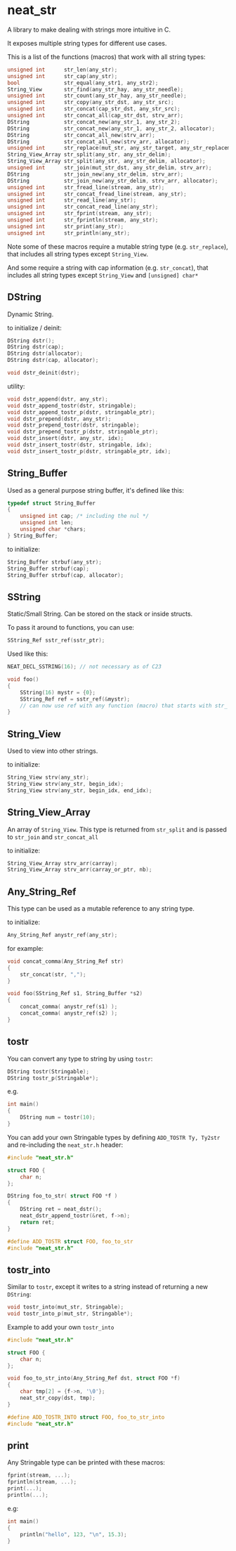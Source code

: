 # neat_str
A library to make dealing with strings more intuitive in C.

It exposes multiple string types for different use cases.

This is a list of the functions (macros) that work with all string types:
```C
unsigned int      str_len(any_str);
unsigned int      str_cap(any_str);
bool              str_equal(any_str1, any_str2);
String_View       str_find(any_str_hay, any_str_needle);
unsigned int      str_count(any_str_hay, any_str_needle);
unsigned int      str_copy(any_str_dst, any_str_src);
unsigned int      str_concat(cap_str_dst, any_str_src);
unsigned int      str_concat_all(cap_str_dst, strv_arr);
DString           str_concat_new(any_str_1, any_str_2);
DString           str_concat_new(any_str_1, any_str_2, allocator);
DString           str_concat_all_new(strv_arr);
DString           str_concat_all_new(strv_arr, allocator);
unsigned int      str_replace(mut_str, any_str_target, any_str_replacement);
String_View_Array str_split(any_str, any_str_delim);
String_View_Array str_split(any_str, any_str_delim, allocator);
unsigned int      str_join(mut_str_dst, any_str_delim, strv_arr);
DString           str_join_new(any_str_delim, strv_arr);
DString           str_join_new(any_str_delim, strv_arr, allocator);
unsigned int      str_fread_line(stream, any_str);
unsigned int      str_concat_fread_line(stream, any_str);
unsigned int      str_read_line(any_str);
unsigned int      str_concat_read_line(any_str);
unsigned int      str_fprint(stream, any_str);
unsigned int      str_fprintln(stream, any_str);
unsigned int      str_print(any_str);
unsigned int      str_println(any_str);
```
Note some of these macros require a mutable string type (e.g. `str_replace`), that includes all string types except `String_View`.

And some require a string with cap information (e.g. `str_concat`), that includes all string types except `String_View` and `[unsigned] char*`

## DString

Dynamic String.

to initialize / deinit:
```C
DString dstr();
DString dstr(cap);
DString dstr(allocator);
DString dstr(cap, allocator);

void dstr_deinit(dstr);
```
utility:
```C
void dstr_append(dstr, any_str);
void dstr_append_tostr(dstr, stringable);
void dstr_append_tostr_p(dstr, stringable_ptr);
void dstr_prepend(dstr, any_str);
void dstr_prepend_tostr(dstr, stringable);
void dstr_prepend_tostr_p(dstr, stringable_ptr);
void dstr_insert(dstr, any_str, idx);
void dstr_insert_tostr(dstr, stringable, idx);
void dstr_insert_tostr_p(dstr, stringable_ptr, idx);
```

## String_Buffer

Used as a general purpose string buffer, it's defined like this:
```C
typedef struct String_Buffer
{
    unsigned int cap; /* including the nul */
    unsigned int len;
    unsigned char *chars;
} String_Buffer;
```
to initialize:
```C
String_Buffer strbuf(any_str);
String_Buffer strbuf(cap);
String_Buffer strbuf(cap, allocator);
```
## SString

Static/Small String. Can be stored on the stack or inside structs.

To pass it around to functions, you can use:
```C
SString_Ref sstr_ref(sstr_ptr);
```

Used like this:
```C
NEAT_DECL_SSTRING(16); // not necessary as of C23

void foo()
{
    SString(16) mystr = {0};
    SString_Ref ref = sstr_ref(&mystr);
    // can now use ref with any function (macro) that starts with str_
}
```

## String_View

Used to view into other strings.

to initialize:
```C
String_View strv(any_str);
String_View strv(any_str, begin_idx);
String_View strv(any_str, begin_idx, end_idx);
```

## String_View_Array

An array of `String_View`. This type is returned from `str_split` and is passed to `str_join` and `str_concat_all`

to initialize:
```C
String_View_Array strv_arr(carray);
String_View_Array strv_arr(carray_or_ptr, nb);
```

## Any_String_Ref

This type can be used as a mutable reference to any string type.

to initialize:
```C
Any_String_Ref anystr_ref(any_str);
```

for example:
```C
void concat_comma(Any_String_Ref str)
{
    str_concat(str, ",");
}

void foo(SString_Ref s1, String_Buffer *s2)
{
    concat_comma( anystr_ref(s1) );
    concat_comma( anystr_ref(s2) );
}
```

## tostr

You can convert any type to string by using `tostr`:

```C
DString tostr(Stringable);
DString tostr_p(Stringable*);
```
e.g.
```C
int main()
{
    DString num = tostr(10);
}
```

You can add your own Stringable types by defining `ADD_TOSTR Ty, Ty2str` and re-including the `neat_str.h` header:
```C
#include "neat_str.h"

struct FOO {
    char n;
};

DString foo_to_str( struct FOO *f )
{
    DString ret = neat_dstr();
    neat_dstr_append_tostr(&ret, f->n);
    return ret;
}

#define ADD_TOSTR struct FOO, foo_to_str
#include "neat_str.h"
```

## tostr_into

Similar to `tostr`, except it writes to a string instead of returning a new `DString`:
```C
void tostr_into(mut_str, Stringable);
void tostr_into_p(mut_str, Stringable*);
```

Example to add your own ```tostr_into```
```C
#include "neat_str.h"

struct FOO {
    char n;
};

void foo_to_str_into(Any_String_Ref dst, struct FOO *f)
{
    char tmp[2] = {f->n, '\0'};
    neat_str_copy(dst, tmp);
}

#define ADD_TOSTR_INTO struct FOO, foo_to_str_into
#include "neat_str.h"
```

## print

Any Stringable type can be printed with these macros:
```C
fprint(stream, ...);
fprintln(stream, ...);
print(...);
println(...);
```

e.g:
```C
int main()
{
    println("hello", 123, "\n", 15.3);
}
```

